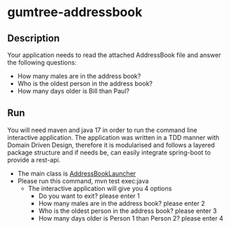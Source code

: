 # gumtree-addressbook

## Description
Your application needs to read the attached AddressBook file and answer the following questions:

* How many males are in the address book?
* Who is the oldest person in the address book?
* How many days older is Bill than Paul?

## Run
You will need maven and java 17 in order to run the command line interactive application. The application was written in a TDD manner with Domain Driven Design, therefore it is modularised and follows a layered package structure and if needs be, can easily integrate spring-boot to provide a rest-api.
* The main class is [AddressBookLauncher](src/main/java/co/uk/gumtree/address/application/AddressBookLauncher.java)
* Please run this command, mvn test exec:java
  * The interactive application will give you 4 options
    * Do you want to exit? please enter 1 
    * How many males are in the address book? please enter 2 
    * Who is the oldest person in the address book? please enter 3
    * How many days older is Person 1 than Person 2? please enter 4
